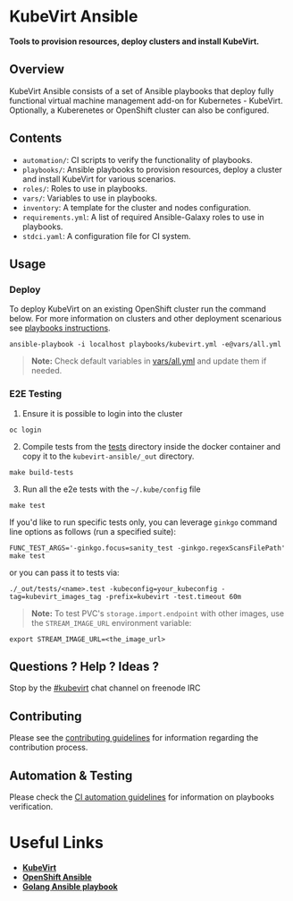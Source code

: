 # KubeVirt Ansible

__Tools to provision resources, deploy clusters and install KubeVirt.__

## Overview

KubeVirt Ansible consists of a set of Ansible playbooks that deploy fully functional virtual machine management add-on for Kubernetes - KubeVirt. Optionally, a Kuberenetes or OpenShift cluster can also be configured.

## Contents

* `automation/`: CI scripts to verify the functionality of playbooks.
* `playbooks/`: Ansible playbooks to provision resources, deploy a cluster and install KubeVirt for various scenarios.
* `roles/`: Roles to use in playbooks.
* `vars/`: Variables to use in playbooks.
* `inventory`: A template for the cluster and nodes configuration.
* `requirements.yml`: A list of required Ansible-Galaxy roles to use in playbooks.
* `stdci.yaml`: A configuration file for CI system.

## Usage

### Deploy
To deploy KubeVirt on an existing OpenShift cluster run the command below. For more information on clusters and other deployment scenarious see [playbooks instructions](./playbooks/README.md).

```
ansible-playbook -i localhost playbooks/kubevirt.yml -e@vars/all.yml
```
>**Note:** Check default variables in [vars/all.yml](./vars/all.yml) and update them if needed.

### E2E Testing

1. Ensure it is possible to login into the cluster

```
oc login
```

2. Compile tests from the [tests](./tests) directory inside the docker container and copy it to the `kubevirt-ansible/_out` directory.
```
make build-tests
```

3. Run all the e2e tests with the `~/.kube/config` file

```
make test
```

If you'd like to run specific tests only, you can leverage `ginkgo`
command line options as follows (run a specified suite):

```
FUNC_TEST_ARGS='-ginkgo.focus=sanity_test -ginkgo.regexScansFilePath' make test
```


or you can pass it to tests via:
```
./_out/tests/<name>.test -kubeconfig=your_kubeconfig -tag=kubevirt_images_tag -prefix=kubevirt -test.timeout 60m
```

>**Note:** To test PVC's `storage.import.endpoint` with other images, use the `STREAM_IMAGE_URL` environment variable:
```
export STREAM_IMAGE_URL=<the_image_url>
```

## Questions ? Help ? Ideas ?

Stop by the [#kubevirt](https://webchat.freenode.net/?channels=kubevirt) chat channel on freenode IRC

## Contributing

Please see the [contributing guidelines](./CONTRIBUTING.md) for information regarding the contribution process.

## Automation & Testing

Please check the [CI automation guidelines](./automation/README.md) for information on playbooks verification.

# Useful Links
- [**KubeVirt**](https://github.com/kubevirt/kubevirt)
- [**OpenShift Ansible**][openshift-ansible-project]
- [**Golang Ansible playbook**](https://github.com/jlund/ansible-go)

[openshift-ansible-project]: https://github.com/openshift/openshift-ansible
